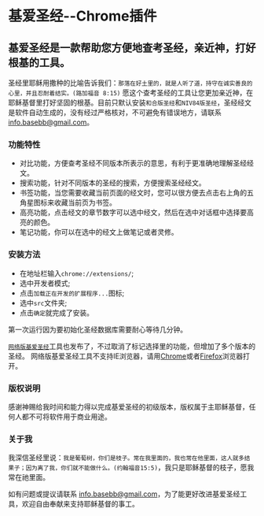# 基爱圣经--Chrome插件

## **基爱圣经**是一款帮助您方便地查考圣经，亲近神，打好根基的工具。

圣经里耶稣用撒种的比喻告诉我们：`那落在好土里的，就是人听了道，持守在诚实善良的心里，并且忍耐着结实。(路加福音 8:15)` 愿这个查考圣经的工具让您更加亲近神，在耶稣基督里打好坚固的根基。目前只默认安装`和合版圣经`和`NIV84版圣经`，圣经经文是软件自动生成的，没有经过严格核对，不可避免有错误地方，请联系 info.basebb@gmail.com。

### 功能特性
 * 对比功能，方便查考圣经不同版本所表示的意思，有利于更准确地理解圣经经文。
 * 搜索功能，针对不同版本的圣经的搜索，方便搜索圣经经文。
 * 书签功能，当您需要收藏当前页面的经文时，您可以很方便去点击右上角的五角星图标来收藏当前页为书签。
 * 高亮功能，点击经文的章节数字可以选中经文，然后在选中对话框中选择要高亮的颜色。
 * 笔记功能，你可以在选中的经文上做笔记或者灵修。

### 安装方法

- 在地址栏输入`chrome://extensions/`;
- 选中开发者模式;
- 点击`加载正在开发的扩展程序...`图标;
- 选中`src`文件夹;
- 点击`确定`就完成了安装。

第一次运行因为要初始化圣经数据库需要耐心等待几分钟。

[`网络版基爱圣经`](http://www.basebb.com/)工具也发布了，不过取消了标记选择里的功能，但增加了多个版本的圣经。
网络版基爱圣经工具不支持IE浏览器，请用[Chrome](http://www.google.com/chrome/)或者[Firefox](http://www.mozilla.org/)浏览器打开。

### 版权说明

感谢神赐给我时间和能力得以完成基爱圣经的初级版本，版权属于主耶稣基督，任何人都不可将软件用于商业用途。

### 关于我

我深信圣经里说：`我是葡萄树，你们是枝子。常在我里面的，我也常在他里面，这人就多结果子；因为离了我，你们就不能做什么。(约翰福音15:5)`，我只是耶稣基督的枝子，愿我常在祂里面。

如有问题或提议请联系 info.basebb@gmail.com，为了能更好改进基爱圣经工具，欢迎自由奉献来支持耶稣基督的事工。